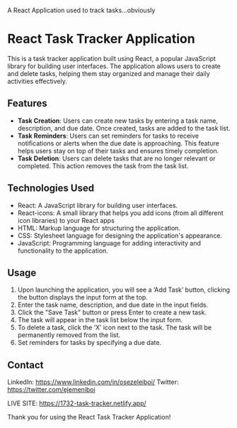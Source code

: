 A React Application used to track tasks...obviously 

# React Task Tracker Application

This is a task tracker application built using React, a popular JavaScript library for building user interfaces. The application allows users to create and delete tasks, helping them stay organized and manage their daily activities effectively.

## Features

- **Task Creation**: Users can create new tasks by entering a task name, description, and due date. Once created, tasks are added to the task list.
- **Task Reminders**: Users can set reminders for tasks to receive notifications or alerts when the due date is approaching. This feature helps users stay on top of their tasks and ensures timely completion.
- **Task Deletion**: Users can delete tasks that are no longer relevant or completed. This action removes the task from the task list.

## Technologies Used
- React: A JavaScript library for building user interfaces.
- React-icons: A small library that helps you add icons (from all different icon libraries) to your React apps
- HTML: Markup language for structuring the application.
- CSS: Stylesheet language for designing the application's appearance.
- JavaScript: Programming language for adding interactivity and functionality to the application.

## Usage
1. Upon launching the application, you will see a ‘Add Task’ button, clicking the button displays the input form at the top.
2. Enter the task name, description, and due date in the input fields.
3. Click the "Save Task" button or press Enter to create a new task.
4. The task will appear in the task list below the input form.
7. To delete a task, click the ‘X’ icon next to the task. The task will be permanently removed from the list.
9. Set reminders for tasks by specifying a due date. 

## Contact
LinkedIn: https://www.linkedin.com/in/osezeleiboi/
Twitter: https://twitter.com/ejemeniboi

LIVE SITE: https://1732-task-tracker.netlify.app/

Thank you for using the React Task Tracker Application!

